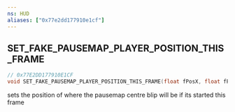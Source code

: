 ```yaml
---
ns: HUD
aliases: ["0x77e2dd177910e1cf"]
---
```

## SET_FAKE_PAUSEMAP_PLAYER_POSITION_THIS_FRAME

```c
// 0x77E2DD177910E1CF
void SET_FAKE_PAUSEMAP_PLAYER_POSITION_THIS_FRAME(float fPosX, float fPosY);
```

sets the position of where the pausemap centre blip will be if its started this frame

